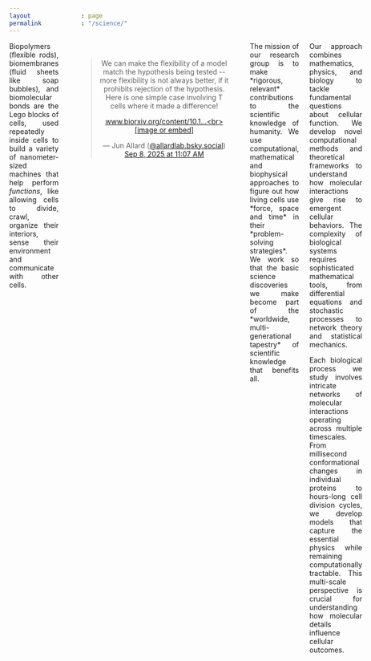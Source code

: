 ```yaml
---
layout              : page
permalink           : "/science/"
---
```


<style>
    .embeddedright{
        float:right;
        margin:20px;
    }
    .embeddedleft{
        float:left;
        margin:20px;
    }
    @media (max-width: 500px) {
        .embeddedright{
            float:none;
        }
        .embeddedleft{
            float:none;
        }
    }
</style>

<div class="row">
<div class="columns small-12">

<div style="text-align:justify">
<section markdown="1">  
Biopolymers (flexible rods), biomembranes (fluid sheets like soap bubbles), and biomolecular bonds are the Lego blocks of cells, used repeatedly inside cells to build a variety of nanometer-sized machines that help perform <em>functions</em>, like allowing cells to divide, crawl, organize their interiors, sense their environment and communicate with other cells. 
</section>
</div>

  <div class="embeddedright" style="text-align:center;margins:auto;">
  <div style="width:300px;margin:auto">
<blockquote class="bluesky-embed" data-bluesky-uri="at://did:plc:rbj6reygdb6svaanpqoiw4tu/app.bsky.feed.post/3lydsavefsc2h" data-bluesky-cid="bafyreiguci6kfrj5m4lggmhpidq336czvxyyzl5zmyzrhww3yt3wqwdoy4" data-bluesky-embed-color-mode="system"><p lang="en">We can make the flexibility of a model match the hypothesis being tested -- more flexibility is not always better, if it prohibits rejection of the hypothesis.  Here is one simple case involving T cells where it made a difference!

www.biorxiv.org/content/10.1...<br><br><a href="https://bsky.app/profile/did:plc:rbj6reygdb6svaanpqoiw4tu/post/3lydsavefsc2h?ref_src=embed">[image or embed]</a></p>&mdash; Jun Allard (<a href="https://bsky.app/profile/did:plc:rbj6reygdb6svaanpqoiw4tu?ref_src=embed">@allardlab.bsky.social</a>) <a href="https://bsky.app/profile/did:plc:rbj6reygdb6svaanpqoiw4tu/post/3lydsavefsc2h?ref_src=embed">Sep 8, 2025 at 11:07 AM</a></blockquote><script async src="https://embed.bsky.app/static/embed.js" charset="utf-8"></script>  </div>
  </div>




<div style="text-align:justify">
<section markdown="1">
The mission of our research group is to make *rigorous, relevant* contributions to the scientific knowledge of humanity. 
We use computational, mathematical and biophysical approaches to figure out how living cells use *force, space and time* in their *problem-solving strategies*. 
We work so that the basic science discoveries we make become part of the *worldwide, multi-generational tapestry* of scientific knowledge that benefits all.
</section>
</div>

<div style="text-align:justify">
<section markdown="1">
Our approach combines mathematics, physics, and biology to tackle fundamental questions about cellular function. 
We develop novel computational methods and theoretical frameworks to understand how molecular interactions give rise to emergent cellular behaviors. 
The complexity of biological systems requires sophisticated mathematical tools, from differential equations and stochastic processes to network theory and statistical mechanics.

Each biological process we study involves intricate networks of molecular interactions operating across multiple timescales. 
From millisecond conformational changes in individual proteins to hours-long cell division cycles, we develop models that capture the essential physics while remaining computationally tractable. 
This multi-scale perspective is crucial for understanding how molecular details influence cellular outcomes.
</section>
</div>

<div class="embeddedleft" style="text-align:center;margins:auto;">
<div style="width:300px;margin:auto">
<blockquote class="bluesky-embed" data-bluesky-uri="at://did:plc:rbj6reygdb6svaanpqoiw4tu/app.bsky.feed.post/3lyds7jhirc2h" data-bluesky-cid="bafyreia7kxq755t4b7ni3xf75qa7gdqbpghtbzehg3m7giadmfjwx6ekji" data-bluesky-embed-color-mode="system"><p lang="en">Brady Berg&#x27;s new work is out on biorxiv! Shows a surprising connection between astral architecture and percolation in the cytoskeleton.

www.biorxiv.org/content/10.1...<br><br><a href="https://bsky.app/profile/did:plc:rbj6reygdb6svaanpqoiw4tu/post/3lyds7jhirc2h?ref_src=embed">[image or embed]</a></p>&mdash; Jun Allard (<a href="https://bsky.app/profile/did:plc:rbj6reygdb6svaanpqoiw4tu?ref_src=embed">@allardlab.bsky.social</a>) <a href="https://bsky.app/profile/did:plc:rbj6reygdb6svaanpqoiw4tu/post/3lyds7jhirc2h?ref_src=embed">Sep 8, 2025 at 11:06 AM</a></blockquote><script async src="https://embed.bsky.app/static/embed.js" charset="utf-8"></script>
</div>
</div>

<div style="text-align:justify">
<section markdown="1">
Our research combines theoretical modeling with computational simulation to understand how biological systems achieve remarkable precision and efficiency at the molecular scale. 
We investigate how cells process information through molecular interactions, how they generate forces for movement and division, and how they organize complex structures in space and time.

Recent advances in computational biology and high-performance computing have opened new frontiers in understanding cellular mechanics. We leverage these tools to probe the fundamental principles governing how cells achieve their remarkable feats of organization and function. Our work bridges multiple disciplines, from statistical mechanics and stochastic processes to cell biology and biochemistry, creating a unified framework for understanding life at the molecular level.

At the heart of our approach is the recognition that cellular systems operate far from equilibrium, constantly consuming energy to maintain organization and respond to environmental changes. This perspective drives our development of novel theoretical tools and computational methods specifically designed to capture the non-equilibrium dynamics of living systems.
</section>
</div>

<div class="embeddedright" style="text-align:center;margins:auto;">
<div style="width:300px;margin:auto">
<blockquote class="bluesky-embed" data-bluesky-uri="at://did:plc:rbj6reygdb6svaanpqoiw4tu/app.bsky.feed.post/3lyds2e6fs22h" data-bluesky-cid="bafyreibqjjvsrnhncb2id4c4g5746zgjitjw5hlnw5byw4f2iavls3ouum" data-bluesky-embed-color-mode="system"><p lang="en">Our paper, lead by Jack Corrette, with Timothy Downing and Andrew Spakowitz is out in Nucleic Acids Research!

academic.oup.com/nar/article/...<br><br><a href="https://bsky.app/profile/did:plc:rbj6reygdb6svaanpqoiw4tu/post/3lyds2e6fs22h?ref_src=embed">[image or embed]</a></p>&mdash; Jun Allard (<a href="https://bsky.app/profile/did:plc:rbj6reygdb6svaanpqoiw4tu?ref_src=embed">@allardlab.bsky.social</a>) <a href="https://bsky.app/profile/did:plc:rbj6reygdb6svaanpqoiw4tu/post/3lyds2e6fs22h?ref_src=embed">Sep 8, 2025 at 11:03 AM</a></blockquote><script async src="https://embed.bsky.app/static/embed.js" charset="utf-8"></script>
</div>
</div>

<div style="text-align:justify">
<section markdown="1">


Understanding cellular function requires modeling across spatial scales from nanometers to micrometers and temporal scales from microseconds to hours. We develop coarse-grained models that preserve essential physical principles while enabling efficient computation of cellular-scale phenomena. These models often reveal surprising connections between molecular properties and emergent cellular behaviors.

Collaboration is central to our research philosophy. We work closely with experimental biologists to ensure our models are grounded in biological reality and can make testable predictions. This iterative process of modeling, prediction, and experimental validation drives scientific discovery and advances our fundamental understanding of life.


The *biological functions* we work on include how immune cells read antigen and process information signals using __immuno-receptors__, how the cell's internal skeleton is built using __formins__, how cells in tissues communicate at long distance using __airinemes__.
</section>
</div>

<div style="text-align:justify; margin-top:30px;">
<section markdown="1">
Through interdisciplinary collaboration and innovative computational approaches, we strive to bridge the gap between molecular mechanisms and cellular behaviors. Our work spans multiple scales from individual molecules to whole-cell dynamics, integrating experimental observations with theoretical frameworks.
</section>
</div>


</div>
</div>

<script async src="https://platform.twitter.com/widgets.js" charset="utf-8"></script>
